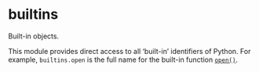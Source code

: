 # builtins
Built-in objects.

This module provides direct access to all ‘built-in’ identifiers of Python. For example, `builtins.open` is the full name for the built-in function [`open()`](/built-in-functions/open.md).